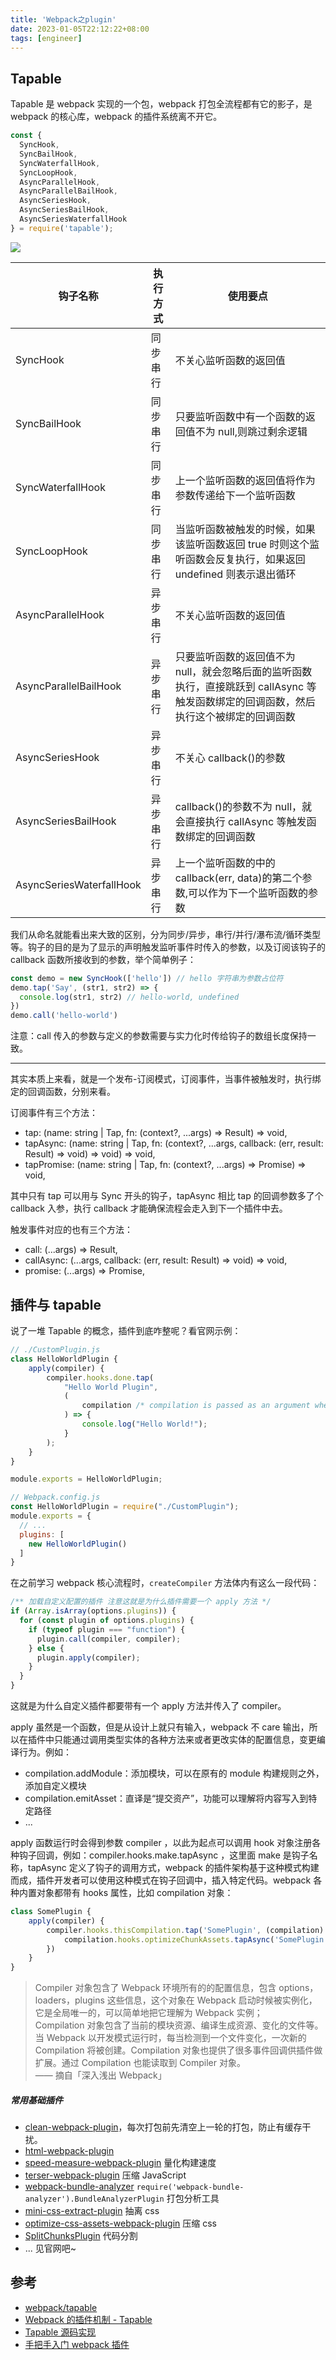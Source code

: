```yaml
---
title: 'Webpack之plugin'
date: 2023-01-05T22:12:22+08:00
tags: [engineer]
---
```


## Tapable

Tapable 是 webpack 实现的一个包，webpack 打包全流程都有它的影子，是 webpack 的核心库，webpack 的插件系统离不开它。

```js
const {
  SyncHook,
  SyncBailHook,
  SyncWaterfallHook,
  SyncLoopHook,
  AsyncParallelHook,
  AsyncParallelBailHook,
  AsyncSeriesHook,
  AsyncSeriesBailHook,
  AsyncSeriesWaterfallHook
} = require('tapable');
```

![](https://cdn.staticaly.com/gh/yokiizx/picgo@master/img/202301301354638.webp)

| 钩子名称                 | 执行方式 | 使用要点                                                                                                                               |
| ------------------------ | -------- | -------------------------------------------------------------------------------------------------------------------------------------- |
| SyncHook                 | 同步串行 | 不关心监听函数的返回值                                                                                                                 |
| SyncBailHook             | 同步串行 | 只要监听函数中有一个函数的返回值不为 null,则跳过剩余逻辑                                                                               |
| SyncWaterfallHook        | 同步串行 | 上一个监听函数的返回值将作为参数传递给下一个监听函数                                                                                   |
| SyncLoopHook             | 同步串行 | 当监听函数被触发的时候，如果该监听函数返回 true 时则这个监听函数会反复执行，如果返回 undefined 则表示退出循环                          |
| AsyncParallelHook        | 异步串行 | 不关心监听函数的返回值                                                                                                                 |
| AsyncParallelBailHook    | 异步串行 | 只要监听函数的返回值不为 null，就会忽略后面的监听函数执行，直接跳跃到 callAsync 等触发函数绑定的回调函数，然后执行这个被绑定的回调函数 |
| AsyncSeriesHook          | 异步串行 | 不关心 callback()的参数                                                                                                                |
| AsyncSeriesBailHook      | 异步串行 | callback()的参数不为 null，就会直接执行 callAsync 等触发函数绑定的回调函数                                                             |
| AsyncSeriesWaterfallHook | 异步串行 | 上一个监听函数的中的 callback(err, data)的第二个参数,可以作为下一个监听函数的参数                                                      |

我们从命名就能看出来大致的区别，分为同步/异步，串行/并行/瀑布流/循环类型等。钩子的目的是为了显示的声明触发监听事件时传入的参数，以及订阅该钩子的 callback 函数所接收到的参数，举个简单例子：

```JavaScript
const demo = new SyncHook(['hello']) // hello 字符串为参数占位符
demo.tap('Say', (str1, str2) => {
  console.log(str1, str2) // hello-world, undefined
})
demo.call('hello-world')
```

注意：call 传入的参数与定义的参数需要与实力化时传给钩子的数组长度保持一致。

---

其实本质上来看，就是一个发布-订阅模式，订阅事件，当事件被触发时，执行绑定的回调函数，分别来看。

订阅事件有三个方法：

- tap: (name: string | Tap, fn: (context?, ...args) => Result) => void,
- tapAsync: (name: string | Tap, fn: (context?, ...args, callback: (err, result: Result) => void) => void) => void,
- tapPromise: (name: string | Tap, fn: (context?, ...args) => Promise<Result>) => void,

其中只有 tap 可以用与 Sync 开头的钩子，tapAsync 相比 tap 的回调参数多了个 callback 入参，执行 callback 才能确保流程会走入到下一个插件中去。

触发事件对应的也有三个方法：

- call: (...args) => Result,
- callAsync: (...args, callback: (err, result: Result) => void) => void,
- promise: (...args) => Promise<Result>,

## 插件与 tapable

说了一堆 Tapable 的概念，插件到底咋整呢？看官网示例：

```JavaScript
// ./CustomPlugin.js
class HelloWorldPlugin {
	apply(compiler) {
		compiler.hooks.done.tap(
			"Hello World Plugin",
			(
				compilation /* compilation is passed as an argument when done hook is tapped.  */
			) => {
				console.log("Hello World!");
			}
		);
	}
}

module.exports = HelloWorldPlugin;

// Webpack.config.js
const HelloWorldPlugin = require("./CustomPlugin");
module.exports = {
  // ...
  plugins: [
    new HelloWorldPlugin()
  ]
}
```

在之前学习 webpack 核心流程时，`createCompiler` 方法体内有这么一段代码：

```JavaScript
/** 加载自定义配置的插件 注意这就是为什么插件需要一个 apply 方法 */
if (Array.isArray(options.plugins)) {
  for (const plugin of options.plugins) {
    if (typeof plugin === "function") {
      plugin.call(compiler, compiler);
    } else {
      plugin.apply(compiler);
    }
  }
}
```

这就是为什么自定义插件都要带有一个 apply 方法并传入了 compiler。

apply 虽然是一个函数，但是从设计上就只有输入，webpack 不 care 输出，所以在插件中只能通过调用类型实体的各种方法来或者更改实体的配置信息，变更编译行为。例如：

- compilation.addModule：添加模块，可以在原有的 module 构建规则之外，添加自定义模块
- compilation.emitAsset：直译是“提交资产”，功能可以理解将内容写入到特定路径
- ...

apply 函数运行时会得到参数 compiler ，以此为起点可以调用 hook 对象注册各种钩子回调，例如：compiler.hooks.make.tapAsync ，这里面 make 是钩子名称，tapAsync 定义了钩子的调用方式，webpack 的插件架构基于这种模式构建而成，插件开发者可以使用这种模式在钩子回调中，插入特定代码。webpack 各种内置对象都带有 hooks 属性，比如 compilation 对象：

```JavaScript
class SomePlugin {
    apply(compiler) {
        compiler.hooks.thisCompilation.tap('SomePlugin', (compilation) => {
            compilation.hooks.optimizeChunkAssets.tapAsync('SomePlugin', ()=>{});
        })
    }
}
```

> Compiler 对象包含了 Webpack 环境所有的的配置信息，包含 options，loaders，plugins 这些信息，这个对象在 Webpack 启动时候被实例化，它是全局唯一的，可以简单地把它理解为 Webpack 实例；  
> Compilation 对象包含了当前的模块资源、编译生成资源、变化的文件等。当 Webpack 以开发模式运行时，每当检测到一个文件变化，一次新的 Compilation 将被创建。Compilation 对象也提供了很多事件回调供插件做扩展。通过 Compilation 也能读取到 Compiler 对象。  
> —— 摘自「深入浅出 Webpack」

##### 常用基础插件

- [clean-webpack-plugin](https://github.com/johnagan/clean-webpack-plugin)，每次打包前先清空上一轮的打包，防止有缓存干扰。
- [html-webpack-plugin](https://github.com/jantimon/html-webpack-plugin)
- [speed-measure-webpack-plugin](https://github.com/stephencookdev/speed-measure-webpack-plugin) 量化构建速度
- [terser-webpack-plugin](https://github.com/webpack-contrib/terser-webpack-plugin) 压缩 JavaScript
- [webpack-bundle-analyzer](https://github.com/webpack-contrib/webpack-bundle-analyzer) `require('webpack-bundle-analyzer').BundleAnalyzerPlugin` 打包分析工具
- [mini-css-extract-plugin]() 抽离 css
- [optimize-css-assets-webpack-plugin]() 压缩 css
- [SplitChunksPlugin](https://webpack.docschina.org/plugins/split-chunks-plugin) 代码分割
- ... 见官网吧~

## 参考

- [webpack/tapable](https://github.com/webpack/tapable)
- [Webpack 的插件机制 - Tapable](https://mp.weixin.qq.com/s/qWq46-7EJb0Byo1H3SDHCg)
- [Tapable 源码实现](https://juejin.cn/post/7040982789650382855#heading-24)
- [手把手入门 webpack 插件](https://mp.weixin.qq.com/s/sbrTQb5BCtStsu54WZlPbQ)

